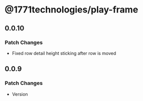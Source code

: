 # @1771technologies/play-frame

## 0.0.10

### Patch Changes

- Fixed row detail height sticking after row is moved

## 0.0.9

### Patch Changes

- Version
